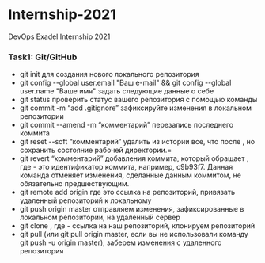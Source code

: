 # Internship-2021
DevOps Exadel Internship 2021

### Task1: Git/GitHub 
* git init для создания нового локального репозитория
* git config --global user.email "Ваш e-mail" && git config --global user.name "Ваше имя" задать следующие данные о себе
* git status проверить статус вашего репозитория с помощью команды 
* git commit -m “add .gitignore” зафиксируйте изменения в локальном репозитории
* git commit --amend -m “комментарий” перезапись последнего коммита
* git reset --soft <commit> “комментарий” удалить из истории все, что после <commit>, но сохранить состояние рабочей директории.=
* git revert <commit> “комментарий” добавления коммита, который обращает <commit>, где <commit> - это идентификатор коммита, например, c9b93f7. Данная команда отменяет изменения, сделанные данным коммитом, не обязательно предшествующим. 
* git remote add origin <url> где <url> это ссылка на репозиторий, привязать удаленный репозиторий к локальному 
* git push origin master отправляем изменения, зафиксированные в локальном репозитории, на удаленный сервер
* git clone <url>, где <url> - ссылка на наш репозиторий, клонируем репозиторий
* git pull (или git pull origin master, если вы не использовали команду git push -u origin master), заберем изменения с удаленного репозитория   
  

